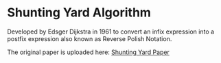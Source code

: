 # Shunting Yard Algorithm

Developed by Edsger Dijkstra in 1961 to convert an infix expression into a postfix expression also known as Reverse Polish Notation.

The original paper is uploaded here: [Shunting Yard Paper](MR35.pdf)